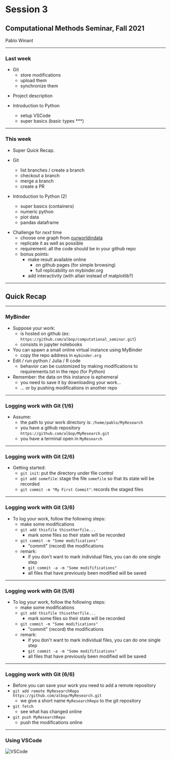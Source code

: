 # Session 3

## Computational Methods Seminar, Fall 2021

Pablo Winant

----


### Last week


<div class="container">


<div class="col">

- Git
  - store modifications
  - upload them
  - synchronize them

</div>

<div class="col">

- Project description

- Introduction to Python
  - setup VSCode
  - super basics (basic types ***)


</div>

</div>

</div>

---

### This week


<div class="container">


<div class="col">

- Super Quick Recap.

- Git
  - list branches / create a branch
  - checkout a branch
  - merge a branch
  - create a PR

- Introduction to Python (2)
  - super basics (containers)
  - numeric python
  - plot data
  - pandas dataframe

</div>

<div class="col">

- Challenge for *next* time
  - choose one graph from [ourworldindata](https://ourworldindata.org/)
  - replicate it as well as possible
  - requirement: all the code should be in your github repo
  - bonus points:
    - make result available online
      - on github pages (for simple browsing)
      - full replicability on mybinder.org
    - add interactivity (with altair instead of matplotlib?)

</div>

</div>

---

## Quick Recap

----

### MyBinder

- Suppose your work:
  - is hosted on github (ex: `https://github.com/albop/computational_seminar.git`)
  - consists in jupyter notebooks
- You can spawn a small online virtual instance using MyBinder
  - copy the repo address in `mybinder.org`
- Edit / run python / Julia / R code
  - behavior can be customized by making modifications to requirements.txt in the repo (for Python)
- Remember: the data on this instance is ephemeral
  - you need to save it by downloading your work...
  - ... or by pushing modifications in another repo

----

### Logging work with Git (1/6)

- Assume:
  - the path to your work directory is: `/home/pablo/MyResearch`
  - you have a github repository `https://github.com/albop/MyResearch.git`
  - you have a terminal open in `MyResearch`

----

### Logging work with Git (2/6)

- Getting started:
  - `git init`:  put the directory under file control
  - `git add somefile`:  stage the file `somefile` so that its state will be recorded
  - `git commit -m "My First Commit"`: records the staged files

----

### Logging work with Git (3/6)

- To log your work, follow the following steps:
  - make some modifications
  - `git add thisfile thisotherfile...`
    - mark some files so their state will be recorded
  - `git commit -m "Some modifications"`
    - "commit" (record) the modifications
  - remark:
    - if you don't want to mark individual files, you can do one single step 
    - `git commit -a -m "Some modififications"`
    - all files that have previously been modified will be saved

----

### Logging work with Git (5/6)

- To log your work, follow the following steps:
  - make some modifications
  - `git add thisfile thisotherfile...`
    - mark some files so their state will be recorded
  - `git commit -m "Some modifications"`
    - "commit" (record) the modifications
  - remark:
    - if you don't want to mark individual files, you can do one single step 
    - `git commit -a -m "Some modififications"`
    - all files that have previously been modified will be saved

----


### Logging work with Git (6/6)

- Before you can save your work you need to add a remote repository
- `git add remote MyResearchRepo https://github.com/albop/MyResearch.git`
  - we give a short name `MyResearchRepo` to the git repository
- `git fetch`
  - see what has changed online
- `git push MyResearchRepo`
  - push the modifications online


----

### Using VSCode

![VSCode](../vscode_git.png)